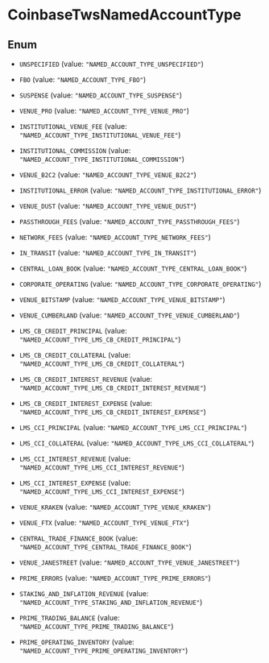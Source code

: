 
# CoinbaseTwsNamedAccountType

## Enum


* `UNSPECIFIED` (value: `"NAMED_ACCOUNT_TYPE_UNSPECIFIED"`)

* `FBO` (value: `"NAMED_ACCOUNT_TYPE_FBO"`)

* `SUSPENSE` (value: `"NAMED_ACCOUNT_TYPE_SUSPENSE"`)

* `VENUE_PRO` (value: `"NAMED_ACCOUNT_TYPE_VENUE_PRO"`)

* `INSTITUTIONAL_VENUE_FEE` (value: `"NAMED_ACCOUNT_TYPE_INSTITUTIONAL_VENUE_FEE"`)

* `INSTITUTIONAL_COMMISSION` (value: `"NAMED_ACCOUNT_TYPE_INSTITUTIONAL_COMMISSION"`)

* `VENUE_B2C2` (value: `"NAMED_ACCOUNT_TYPE_VENUE_B2C2"`)

* `INSTITUTIONAL_ERROR` (value: `"NAMED_ACCOUNT_TYPE_INSTITUTIONAL_ERROR"`)

* `VENUE_DUST` (value: `"NAMED_ACCOUNT_TYPE_VENUE_DUST"`)

* `PASSTHROUGH_FEES` (value: `"NAMED_ACCOUNT_TYPE_PASSTHROUGH_FEES"`)

* `NETWORK_FEES` (value: `"NAMED_ACCOUNT_TYPE_NETWORK_FEES"`)

* `IN_TRANSIT` (value: `"NAMED_ACCOUNT_TYPE_IN_TRANSIT"`)

* `CENTRAL_LOAN_BOOK` (value: `"NAMED_ACCOUNT_TYPE_CENTRAL_LOAN_BOOK"`)

* `CORPORATE_OPERATING` (value: `"NAMED_ACCOUNT_TYPE_CORPORATE_OPERATING"`)

* `VENUE_BITSTAMP` (value: `"NAMED_ACCOUNT_TYPE_VENUE_BITSTAMP"`)

* `VENUE_CUMBERLAND` (value: `"NAMED_ACCOUNT_TYPE_VENUE_CUMBERLAND"`)

* `LMS_CB_CREDIT_PRINCIPAL` (value: `"NAMED_ACCOUNT_TYPE_LMS_CB_CREDIT_PRINCIPAL"`)

* `LMS_CB_CREDIT_COLLATERAL` (value: `"NAMED_ACCOUNT_TYPE_LMS_CB_CREDIT_COLLATERAL"`)

* `LMS_CB_CREDIT_INTEREST_REVENUE` (value: `"NAMED_ACCOUNT_TYPE_LMS_CB_CREDIT_INTEREST_REVENUE"`)

* `LMS_CB_CREDIT_INTEREST_EXPENSE` (value: `"NAMED_ACCOUNT_TYPE_LMS_CB_CREDIT_INTEREST_EXPENSE"`)

* `LMS_CCI_PRINCIPAL` (value: `"NAMED_ACCOUNT_TYPE_LMS_CCI_PRINCIPAL"`)

* `LMS_CCI_COLLATERAL` (value: `"NAMED_ACCOUNT_TYPE_LMS_CCI_COLLATERAL"`)

* `LMS_CCI_INTEREST_REVENUE` (value: `"NAMED_ACCOUNT_TYPE_LMS_CCI_INTEREST_REVENUE"`)

* `LMS_CCI_INTEREST_EXPENSE` (value: `"NAMED_ACCOUNT_TYPE_LMS_CCI_INTEREST_EXPENSE"`)

* `VENUE_KRAKEN` (value: `"NAMED_ACCOUNT_TYPE_VENUE_KRAKEN"`)

* `VENUE_FTX` (value: `"NAMED_ACCOUNT_TYPE_VENUE_FTX"`)

* `CENTRAL_TRADE_FINANCE_BOOK` (value: `"NAMED_ACCOUNT_TYPE_CENTRAL_TRADE_FINANCE_BOOK"`)

* `VENUE_JANESTREET` (value: `"NAMED_ACCOUNT_TYPE_VENUE_JANESTREET"`)

* `PRIME_ERRORS` (value: `"NAMED_ACCOUNT_TYPE_PRIME_ERRORS"`)

* `STAKING_AND_INFLATION_REVENUE` (value: `"NAMED_ACCOUNT_TYPE_STAKING_AND_INFLATION_REVENUE"`)

* `PRIME_TRADING_BALANCE` (value: `"NAMED_ACCOUNT_TYPE_PRIME_TRADING_BALANCE"`)

* `PRIME_OPERATING_INVENTORY` (value: `"NAMED_ACCOUNT_TYPE_PRIME_OPERATING_INVENTORY"`)



